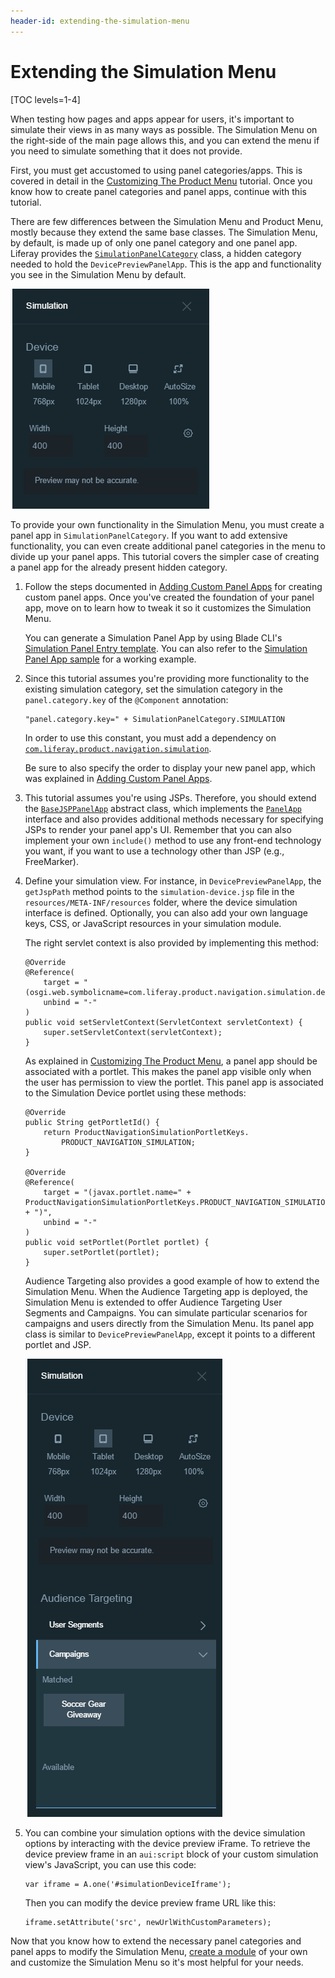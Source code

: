 ```yaml
---
header-id: extending-the-simulation-menu
---
```


# Extending the Simulation Menu

[TOC levels=1-4]

When testing how pages and apps appear for users, it's important to simulate
their views in as many ways as possible. The Simulation Menu on the right-side
of the main page allows this, and you can extend the menu if you need to
simulate something that it does not provide.

First, you must get accustomed to using panel categories/apps. This is
covered in detail in the
[Customizing The Product Menu](/docs/7-1/tutorials/-/knowledge_base/t/customizing-the-product-menu)
tutorial. Once you know how to create panel categories and panel apps, continue
with this tutorial.

There are few differences between the Simulation Menu and Product Menu, mostly
because they extend the same base classes. The Simulation Menu, by default, is
made up of only one panel category and one panel app. Liferay provides the
[`SimulationPanelCategory`](@app-ref@/web-experience/latest/javadocs/com/liferay/product/navigation/simulation/application/list/SimulationPanelCategory.html)
class, a hidden category needed to hold the `DevicePreviewPanelApp`. This is the
app and functionality you see in the Simulation Menu by default.

![Figure 1: The Simulation Menu offers a device preview application.](../../images/simulation-menu-preview.png)

To provide your own functionality in the Simulation Menu, you must create
a panel app in `SimulationPanelCategory`. If you want to add extensive
functionality, you can even create additional panel categories in the menu to
divide up your panel apps. This tutorial covers the simpler case of creating
a panel app for the already present hidden category.

1.  Follow the steps documented in 
    [Adding Custom Panel Apps](/docs/7-0/tutorials/-/knowledge_base/t/customizing-the-product-menu#adding-custom-panel-apps)
    for creating custom panel apps. Once you've created the foundation 
    of your panel app, move on to learn how to tweak it so it customizes the
    Simulation Menu.

    You can generate a Simulation Panel App by using Blade CLI's
    [Simulation Panel Entry template](/docs/7-1/reference/-/knowledge_base/r/simulation-panel-entry-template).
    You can also refer to the [Simulation Panel App sample](/docs/7-1/reference/-/knowledge_base/r/simulation-panel-app)
    for a working example.

2.  Since this tutorial assumes you're providing more functionality to the
    existing simulation category, set the simulation category in the
    `panel.category.key` of the `@Component` annotation:

        "panel.category.key=" + SimulationPanelCategory.SIMULATION

    In order to use this constant, you must add a dependency on 
    [`com.liferay.product.navigation.simulation`](https://repository.liferay.com/nexus/content/repositories/liferay-public-releases/com/liferay/com.liferay.product.navigation.simulation/).

    Be sure to also specify the order to display your new panel app,
    which was explained in [Adding Custom Panel Apps](/docs/7-0/tutorials/-/knowledge_base/t/customizing-the-product-menu#adding-custom-panel-apps).

3.  This tutorial assumes you're using JSPs. 
    Therefore, you should extend the [`BaseJSPPanelApp`](@app-ref@/web-experience/latest/javadocs/com/liferay/application/list/BaseJSPPanelApp.html)
    abstract class, which implements the [`PanelApp`](@app-ref@/web-experience/latest/javadocs/com/liferay/application/list/PanelApp.html)
    interface and also provides additional methods necessary for specifying JSPs
    to render your panel app's UI. Remember that you can also implement your own
    `include()` method to use any front-end technology you want, if you want to
    use a technology other than JSP (e.g., FreeMarker).

4.  Define your simulation view. For instance, in `DevicePreviewPanelApp`, the
    `getJspPath` method points to the `simulation-device.jsp` file in the
    `resources/META-INF/resources` folder, where the device simulation interface
    is defined. Optionally, you can also add your own language keys, CSS, or
    JavaScript resources in your simulation module.

    The right servlet context is also provided by implementing this method:

        @Override
        @Reference(
            target = "(osgi.web.symbolicname=com.liferay.product.navigation.simulation.device)",
            unbind = "-"
        )
        public void setServletContext(ServletContext servletContext) {
            super.setServletContext(servletContext);
        }

    As explained in [Customizing The Product Menu](/docs/7-0/tutorials/-/knowledge_base/t/customizing-the-product-menu),
    a panel app should be associated with a portlet. This makes the panel app 
    visible only when the user has permission to view the portlet.
    This panel app is associated to the Simulation Device portlet using these
    methods:

        @Override
        public String getPortletId() {
            return ProductNavigationSimulationPortletKeys.
                PRODUCT_NAVIGATION_SIMULATION;
        }

        @Override
        @Reference(
            target = "(javax.portlet.name=" + ProductNavigationSimulationPortletKeys.PRODUCT_NAVIGATION_SIMULATION + ")",
            unbind = "-"
        )
        public void setPortlet(Portlet portlet) {
            super.setPortlet(portlet);
        }

    Audience Targeting also provides a good example of how to extend the
    Simulation Menu. When the Audience Targeting app is deployed, the
    Simulation Menu is extended to offer Audience Targeting User Segments and
    Campaigns. You can simulate particular scenarios for campaigns and users
    directly from the Simulation Menu. Its panel app class is similar to
    `DevicePreviewPanelApp`, except it points to a different portlet and JSP.

    ![Figure 2: The Audience Targeting app extends the Simulation Menu to help simulate different users and campaign views.](../../images/simulation-menu-at.png)

5.  You can combine your simulation options with the device simulation options 
    by interacting with the device preview iFrame. To retrieve the device 
    preview frame in an `aui:script` block of your custom simulation view's 
    JavaScript, you can use this code:

        var iframe = A.one('#simulationDeviceIframe');

    Then you can modify the device preview frame URL like this:

        iframe.setAttribute('src', newUrlWithCustomParameters);

Now that you know how to extend the necessary panel categories and panel apps to
modify the Simulation Menu, [create a module](/docs/7-1/tutorials/-/knowledge_base/t/starting-module-development#creating-a-module) 
of your own and customize the Simulation Menu so it's most helpful for your 
needs.
